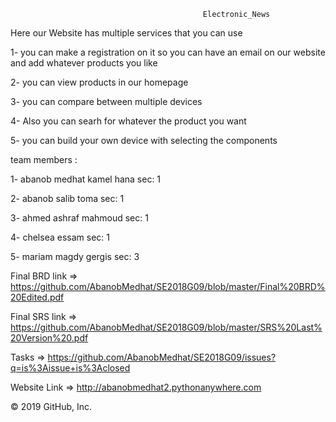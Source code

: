                                                Electronic_News


Here our Website has multiple services that you can use

1- you can make a registration on it so you can have an email on our website and add whatever products you like

2- you can view products in our homepage

3- you can compare between multiple devices

4- Also you can searh for whatever the product you want

5- you can build your own device with selecting the components

 
team members : 

  1- abanob medhat kamel hana       sec: 1
  
  2- abanob salib toma              sec: 1
  
  3- ahmed ashraf mahmoud           sec: 1
  
  4- chelsea essam                  sec: 1
  
  5- mariam magdy gergis            sec: 3
  
 Final BRD link => https://github.com/AbanobMedhat/SE2018G09/blob/master/Final%20BRD%20Edited.pdf
 
 Final SRS link => https://github.com/AbanobMedhat/SE2018G09/blob/master/SRS%20Last%20Version%20.pdf
 
 Tasks => https://github.com/AbanobMedhat/SE2018G09/issues?q=is%3Aissue+is%3Aclosed
 
 Website Link => http://abanobmedhat2.pythonanywhere.com
  
 
© 2019 GitHub, Inc.
